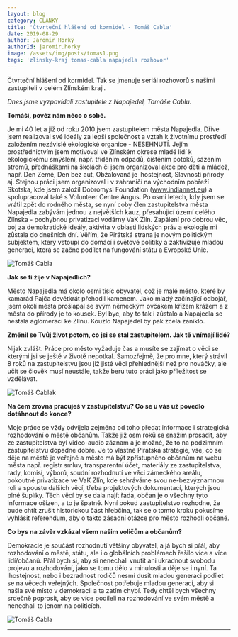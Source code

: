 ```yaml
---
layout: blog
category: CLANKY
title: 'Čtvrteční hlášení od kormidel - Tomáš Cabla'
date: 2019-08-29
author: Jaromír Horký
authorId: jaromir.horky
image: /assets/img/posts/tomas1.png   
tags: 'zlinsky-kraj tomas-cabla napajedla rozhovor'
---
```


Čtvrteční hlášení od kormidel. Tak se jmenuje seriál rozhovorů s našimi zastupiteli v celém Zlínském kraji.

*Dnes jsme vyzpovídali zastupitele z Napajedel, Tomáše Cablu.* 

**Tomáši, pověz nám něco o sobě.**

Je mi 40 let a již od roku 2010 jsem zastupitelem města Napajedla. Dříve jsem realizoval své ideály za lepší společnost a vztah k životnímu prostředí založením nezávislé ekologické organice - NESEHNUTÍ. Jejím prostřednictvím jsem motivoval ve Zlínském okrese mladé lidí k ekologickému smýšlení, např. tříděním odpadů, čištěním potoků, sázením stromů, přednáškami na školách či jsem organizoval akce pro děti a mládež, např. Den Země, Den bez aut, Obžalovaná je lhostejnost, Slavnosti přírody aj. Stejnou práci jsem organizoval i v zahraničí na východním pobřeží Skotska, kde jsem založil Dobromysl Foundation (www.indiannet.eu) a spolupracoval také s Volunteer Centre Angus. Po osmi letech, kdy jsem se vrátil zpět do rodného města, se nyní coby člen zastupitelstva města Napajedla zabývám  jednou z největších kauz, přesahující území celého Zlínska - pochybnou privatizaci vodárny VaK Zlín. Zapálení pro dobrou věc, boj za demokratické ideály, aktivita v oblasti lidských práv a ekologie mi zůstala do dnešních dní. Věřím, že Pirátská strana je novým politickým subjektem, který vstoupí do domácí i světové politiky a zaktivizuje mladou generaci, která se začne podílet na fungování státu a Evropské Unie.

![Tomáš Cabla](https://zlinsky.pirati.cz/assets/img/posts/tomas2.jpg)

**Jak se ti žije v Napajedlích?**

Město Napajedla má okolo osmi tisíc obyvatel, což je malé město, které by kamarád Pajča devětkrát přehodil kamenem. Jako mladý začínající odbojář, jsem okolí města prošlapal se svým německým ovčákem křížem krážem a z města do přírody je to kousek. Byl byc, aby to tak i zůstalo a Napajedla se nestala aglomerací ke Zlínu. Kouzlo Napajedel by pak zcela zaniklo.

**Změnil se Tvůj život potom, co jsi se stal zastupitelem. Jak tě vnímají lidé?**

Nijak zvlášt. Práce pro město vyžaduje čas a musíte se zajímat o věci se kterými jsi se ještě v životě nepotkal. Samozřejmě, že pro mne, který strávil 8 roků na zastupitelstvu jsou již jisté věci přehlednější než pro nováčky, ale učit se člověk musí neustále, takže beru tuto práci jako příležitost se vzdělávat.

![Tomáš Cablak](https://zlinsky.pirati.cz/assets/img/posts/tomas3.jpg)

**Na čem zrovna pracuješ v zastupitelstvu? Co se u vás už povedlo dotáhnout do konce?**

Moje práce se vždy odvíjela zejména od toho předat informace i strategická rozhodování o městě občanům. Takže již osm roků se snažím prosadit, aby ze zastupitelstva byl video-audio záznam a je možné, že to na podzimním zastupitelstvu dopadne dobře. Je to vlastně Pirátská strategie, vše, co se děje na městě je veřejné a město má být zpřístupněno občanům na webu města např. registr smluv, transparentní účet, materiály ze zastupitelstva, rady, komisí, výborů, soudní rozhodnutí ve věci zámeckého areálu, pokoutné privatizace ve VaK Zlín, kde sehráváme svou ne-bezvýznamnou roli a spoustu dalších věcí, třeba projektových dokumentací, kterých jsou plné šuplíky. Těch věcí by se dala najít řada, občan je o všechny tyto informace ošizen, a to je špatně. Nyní pokud zastupitelstvo rozhodne, že bude chtít zrušit historickou část hřebčína, tak se o tomto kroku pokusíme vyhlásit referendum, aby o takto zásadní otázce pro město rozhodli občané.

**Co bys na závěr vzkázal všem našim voličům a občanům?**

Demokracie je součást rozhodnutí většiny obyvatel, a já bych si přál, aby rozhodování o městě, státu, ale i o globálních problémech řešilo více a více lidí/občanů. Přál bych si, aby si nenechali vnutit ani ukradnout svobodu projevu a rozhodování, jako se tomu dělo v minulosti a děje se i nyní. Ta lhostejnost, nebo i bezradnost rodičů nesmí dusit mladou generaci podílet se na věcech veřejných. Společnost potřebuje mladou generaci, aby si našla své místo v demokracii a ta zatím chybí. Tedy chtěl bych všechny srdečně poprosit, aby se více podíleli na rozhodování ve svém městě a nenechali to jenom na politicích.

![Tomáš Cabla](https://zlinsky.pirati.cz/assets/img/posts/tomas4.JPG)

---
